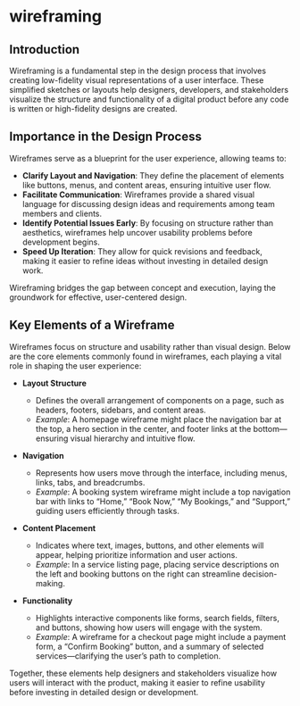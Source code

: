 # wireframing

## Introduction

Wireframing is a fundamental step in the design process that involves creating low-fidelity visual representations of a user interface. These simplified sketches or layouts help designers, developers, and stakeholders visualize the structure and functionality of a digital product before any code is written or high-fidelity designs are created.

## Importance in the Design Process

Wireframes serve as a blueprint for the user experience, allowing teams to:

- **Clarify Layout and Navigation**: They define the placement of elements like buttons, menus, and content areas, ensuring intuitive user flow.
- **Facilitate Communication**: Wireframes provide a shared visual language for discussing design ideas and requirements among team members and clients.
- **Identify Potential Issues Early**: By focusing on structure rather than aesthetics, wireframes help uncover usability problems before development begins.
- **Speed Up Iteration**: They allow for quick revisions and feedback, making it easier to refine ideas without investing in detailed design work.

Wireframing bridges the gap between concept and execution, laying the groundwork for effective, user-centered design.

## Key Elements of a Wireframe

Wireframes focus on structure and usability rather than visual design. Below are the core elements commonly found in wireframes, each playing a vital role in shaping the user experience:

- **Layout Structure**
  - Defines the overall arrangement of components on a page, such as headers, footers, sidebars, and content areas.
  - *Example*: A homepage wireframe might place the navigation bar at the top, a hero section in the center, and footer links at the bottom—ensuring visual hierarchy and intuitive flow.

- **Navigation**
  - Represents how users move through the interface, including menus, links, tabs, and breadcrumbs.
  - *Example*: A booking system wireframe might include a top navigation bar with links to “Home,” “Book Now,” “My Bookings,” and “Support,” guiding users efficiently through tasks.

- **Content Placement**
  - Indicates where text, images, buttons, and other elements will appear, helping prioritize information and user actions.
  - *Example*: In a service listing page, placing service descriptions on the left and booking buttons on the right can streamline decision-making.

- **Functionality**
  - Highlights interactive components like forms, search fields, filters, and buttons, showing how users will engage with the system.
  - *Example*: A wireframe for a checkout page might include a payment form, a “Confirm Booking” button, and a summary of selected services—clarifying the user’s path to completion.

Together, these elements help designers and stakeholders visualize how users will interact with the product, making it easier to refine usability before investing in detailed design or development.
